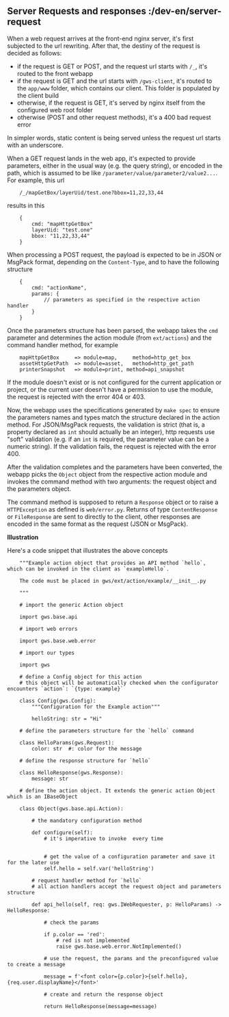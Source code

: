 ## Server Requests and responses :/dev-en/server-request

When a web request arrives at the front-end nginx server, it's first subjected to the url rewriting. After that, the destiny of the request is decided as follows:

- if the request is GET or POST, and the request url starts with ``/_``, it's routed to the front webapp
- if the request is GET and the url starts with ``/gws-client``, it's routed to the ``app/www`` folder, which contains our client. This folder is populated by the client build
- otherwise, if the request is GET, it's served by nginx itself from the configured web root folder
- otherwise (POST and other request methods), it's a 400 bad request error

In simpler words, static content is being served unless the request url starts with an underscore.

When a GET request lands in the web app, it's expected to provide parameters, either in the usual way (e.g. the query string), or encoded in the path, which is assumed to be like ``/parameter/value/parameter2/value2...``. For example, this url

```
    /_/mapGetBox/layerUid/test.one?bbox=11,22,33,44
```

results in this

```
    {
        cmd: "mapHttpGetBox"
        layerUid: "test.one"
        bbox: "11,22,33,44"
    }
```
When processing a POST request, the payload is expected to be in JSON or MsgPack format, depending on the ``Content-Type``, and to have the following structure

```
    {
        cmd: "actionName",
        params: {
            // parameters as specified in the respective action handler
        }
    }
```

Once the parameters structure has been parsed, the webapp takes the ``cmd`` parameter and determines the action module (from ``ext/actions``) and the command handler method, for example

```
    mapHttpGetBox     => module=map,     method=http_get_box
    assetHttpGetPath  => module=asset,   method=http_get_path
    printerSnapshot   => module=print, method=api_snapshot
```

If the module doesn't exist or is not configured for the current application or project, or the current user doesn't have a permission to use the module, the request is rejected with the error 404 or 403.

Now, the webapp uses the specifications generated by ``make spec`` to ensure the parameters names and types match the structure declared in the action method. For JSON/MsgPack requests, the validation is strict (that is, a property declared as ``int`` should actually be an integer), http requests use "soft" validation (e.g. if an ``int`` is required, the parameter value can be a numeric string). If the validation fails, the request is rejected with the error 400.

After the validation completes and the parameters have been converted, the webapp picks the ``Object`` object from the respective action module and invokes the command method with two arguments: the request object and the parameters object.

The command method is supposed to return a ``Response`` object or to raise a ``HTTPException`` as defined is ``web/error.py``. Returns of type ``ContentResponse`` or ``FileResponse`` are sent to directly to the client, other responses are encoded in the same format as the request (JSON or MsgPack).

**Illustration**


Here's a code snippet that illustrates the above concepts
```
    """Example action object that provides an API method `hello`, which can be invoked in the client as `exampleHello`.

    The code must be placed in gws/ext/action/example/__init__.py

    """

    # import the generic Action object

    import gws.base.api

    # import web errors

    import gws.base.web.error

    # import our types

    import gws

    # define a Config object for this action
    # this object will be automatically checked when the configurator encounters `action`: `{type: example}`

    class Config(gws.Config):
        """Configuration for the Example action"""

        helloString: str = "Hi"

    # define the parameters structure for the `hello` command

    class HelloParams(gws.Request):
        color: str  #: color for the message

    # define the response structure for `hello`

    class HelloResponse(gws.Response):
        message: str

    # define the action object. It extends the generic action Object which is an IBaseObject

    class Object(gws.base.api.Action):

        # the mandatory configuration method

        def configure(self):
            # it's imperative to invoke  every time


            # get the value of a configuration parameter and save it for the later use
            self.hello = self.var('helloString')

        # request handler method for `hello`
        # all action handlers accept the request object and parameters structure

        def api_hello(self, req: gws.IWebRequester, p: HelloParams) -> HelloResponse:

            # check the params

            if p.color == 'red':
                # red is not implemented
                raise gws.base.web.error.NotImplemented()

            # use the request, the params and the preconfigured value to create a message

            message = f'<font color={p.color}>{self.hello}, {req.user.displayName}</font>'

            # create and return the response object

            return HelloResponse(message=message)
```